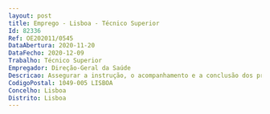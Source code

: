 ```yaml
--- 
layout: post
title: Emprego - Lisboa - Técnico Superior
Id: 82336
Ref: OE202011/0545
DataAbertura: 2020-11-20
DataFecho: 2020-12-09
Trabalho: Técnico Superior
Empregador: Direção-Geral da Saúde
Descricao: Assegurar a instrução, o acompanhamento e a conclusão dos procedimentos previstos no Código dos Contrato s Públicos • Garantir o cumprimento dos requisitos pré contratuais e as disposições legais relativas à contratação • Elaborar as peças do procedimento, informações e diversas notificações e comunicações no decorrer dos procedimentos de contratação pública • Lançar e acompanhar os procedimentos de aquisição nas plataforma s eletrónicasde contratação pública (Vortal) • Participar como membro de júri dos procedimentos de aquisição • Garantir e apoiar os pro cedimentos necessários ao pedido de parecer prévio àAgência para a Modernização Administrativa (AMA) nos procedimentos de aquisição de bens e serviços que o exigem • Assegurar a publicitação, no Portal dos Contratos Públicos, BASE, dos elementos referentes à formação e execução dos contratos públicos • Registo e acompanhamento da execução de todos os pro cedimentos plurianuais, manutenção da informação na plataforma SIGO • Assegurar a instrução de processos para visto prévio do Tribunal de Contas.
CodigoPostal: 1049-005 LISBOA
Concelho: Lisboa
Distrito: Lisboa
--- 
```

